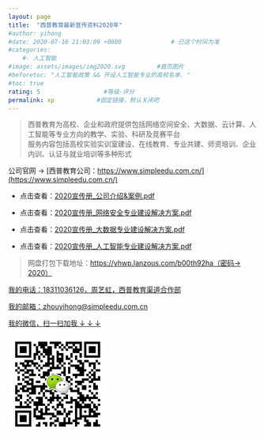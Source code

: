 ```yaml
---
layout: page
title:  "西普教育最新宣传资料2020年"
#author: yihong
#date: 2020-07-16 21:03:09 +0800              # 已这个时间为准
#categories: 
    #- 人工智能
#image: assets/images/img2020.svg         #首页图片
#beforetoc: "人工智能政策 && 开设人工智能专业的高校名单. "
#toc: true
rating: 5                  #等级-评分
permalink: xp            #固定链接，默认关闭吧
---
```


> 西普教育为高校、企业和政府提供包括网络空间安全、大数据、云计算、人工智能等专业方向的教学、实验、科研及竞赛平台  
> 服务内容包括高校实验实训室建设、在线教育、专业共建、师资培训、企业内训、认证与就业培训等多种形式

公司官网 → [西普教育公司：https://www.simpleedu.com.cn/](https://www.simpleedu.com.cn/)

<!--more-->

- 点击查看：[2020宣传册_公司介绍&案例.pdf](files/2020宣传册_公司介绍&案例.pdf)

- 点击查看：[2020宣传册_网络安全专业建设解决方案.pdf](files/2020宣传册_网络安全专业建设解决方案.pdf)

- 点击查看：[2020宣传册_大数据专业建设解决方案.pdf](files/2020宣传册_大数据专业建设解决方案.pdf)

- 点击查看：[2020宣传册_人工智能专业建设解决方案.pdf](files/2020宣传册_人工智能专业建设解决方案.pdf)

> 网盘打包下载地址：[https://yhwp.lanzous.com/b00th92ha（密码→ 2020）](https://yhwp.lanzous.com/b00th92ha)

[我的电话：18311036126，周艺虹，西普教育渠道合作部](18311036126)

[我的邮箱：zhouyihong@simpleedu.com.cn](zhouyihong@simpleedu.com.cn)

[我的微信，扫一扫加我 ↓ ↓ ↓ ](assets/images/wechat.jpg)

![我的微信](assets/images/wechats.jpg)
